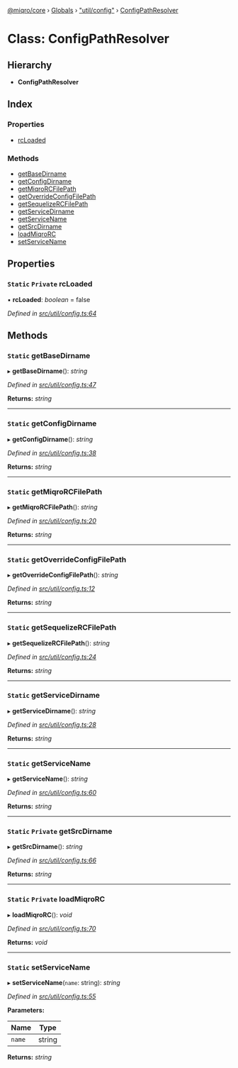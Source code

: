 [@miqro/core](../README.md) › [Globals](../globals.md) › ["util/config"](../modules/_util_config_.md) › [ConfigPathResolver](_util_config_.configpathresolver.md)

# Class: ConfigPathResolver

## Hierarchy

* **ConfigPathResolver**

## Index

### Properties

* [rcLoaded](_util_config_.configpathresolver.md#static-private-rcloaded)

### Methods

* [getBaseDirname](_util_config_.configpathresolver.md#static-getbasedirname)
* [getConfigDirname](_util_config_.configpathresolver.md#static-getconfigdirname)
* [getMiqroRCFilePath](_util_config_.configpathresolver.md#static-getmiqrorcfilepath)
* [getOverrideConfigFilePath](_util_config_.configpathresolver.md#static-getoverrideconfigfilepath)
* [getSequelizeRCFilePath](_util_config_.configpathresolver.md#static-getsequelizercfilepath)
* [getServiceDirname](_util_config_.configpathresolver.md#static-getservicedirname)
* [getServiceName](_util_config_.configpathresolver.md#static-getservicename)
* [getSrcDirname](_util_config_.configpathresolver.md#static-private-getsrcdirname)
* [loadMiqroRC](_util_config_.configpathresolver.md#static-private-loadmiqrorc)
* [setServiceName](_util_config_.configpathresolver.md#static-setservicename)

## Properties

### `Static` `Private` rcLoaded

▪ **rcLoaded**: *boolean* = false

*Defined in [src/util/config.ts:64](https://github.com/claukers/miqro-core/blob/65c3631/src/util/config.ts#L64)*

## Methods

### `Static` getBaseDirname

▸ **getBaseDirname**(): *string*

*Defined in [src/util/config.ts:47](https://github.com/claukers/miqro-core/blob/65c3631/src/util/config.ts#L47)*

**Returns:** *string*

___

### `Static` getConfigDirname

▸ **getConfigDirname**(): *string*

*Defined in [src/util/config.ts:38](https://github.com/claukers/miqro-core/blob/65c3631/src/util/config.ts#L38)*

**Returns:** *string*

___

### `Static` getMiqroRCFilePath

▸ **getMiqroRCFilePath**(): *string*

*Defined in [src/util/config.ts:20](https://github.com/claukers/miqro-core/blob/65c3631/src/util/config.ts#L20)*

**Returns:** *string*

___

### `Static` getOverrideConfigFilePath

▸ **getOverrideConfigFilePath**(): *string*

*Defined in [src/util/config.ts:12](https://github.com/claukers/miqro-core/blob/65c3631/src/util/config.ts#L12)*

**Returns:** *string*

___

### `Static` getSequelizeRCFilePath

▸ **getSequelizeRCFilePath**(): *string*

*Defined in [src/util/config.ts:24](https://github.com/claukers/miqro-core/blob/65c3631/src/util/config.ts#L24)*

**Returns:** *string*

___

### `Static` getServiceDirname

▸ **getServiceDirname**(): *string*

*Defined in [src/util/config.ts:28](https://github.com/claukers/miqro-core/blob/65c3631/src/util/config.ts#L28)*

**Returns:** *string*

___

### `Static` getServiceName

▸ **getServiceName**(): *string*

*Defined in [src/util/config.ts:60](https://github.com/claukers/miqro-core/blob/65c3631/src/util/config.ts#L60)*

**Returns:** *string*

___

### `Static` `Private` getSrcDirname

▸ **getSrcDirname**(): *string*

*Defined in [src/util/config.ts:66](https://github.com/claukers/miqro-core/blob/65c3631/src/util/config.ts#L66)*

**Returns:** *string*

___

### `Static` `Private` loadMiqroRC

▸ **loadMiqroRC**(): *void*

*Defined in [src/util/config.ts:70](https://github.com/claukers/miqro-core/blob/65c3631/src/util/config.ts#L70)*

**Returns:** *void*

___

### `Static` setServiceName

▸ **setServiceName**(`name`: string): *string*

*Defined in [src/util/config.ts:55](https://github.com/claukers/miqro-core/blob/65c3631/src/util/config.ts#L55)*

**Parameters:**

Name | Type |
------ | ------ |
`name` | string |

**Returns:** *string*
